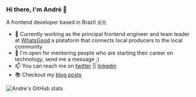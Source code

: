 ### Hi there, I'm André 👋

A frontend developer based in Brazil 🇧🇷


- 🔭 Currently working as the principal frontend engineer and team leader at [WhatsGood](http://sourcewhatsgood.com/) a plataform that connects local producers to the local community
- 💬 I'm open for mentoring people who are starting their career on technology, send me a message ;) 
- 📫 You can reach me on [twitter](https://twitter.com/alcferreira_) || [linkedin](https://www.linkedin.com/in/alcferreira/)
- 📚 Checkout my [blog posts](https://medium.com/@alcferreira_)


![Andre's GitHub stats](https://github-readme-stats.vercel.app/api?username=alcferreira&show_icons=true&theme=radical)



